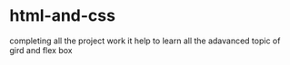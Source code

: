 # html-and-css
completing all the project work 
it help to learn all the adavanced topic of gird and flex box 
